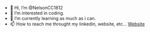 - 👋 Hi, I’m @NelsonCC1812
- 👀 I’m interested in coding.
- 🌱 I’m currently learning as much as i can.
- 📫 How to reach me throught my linkedin, website, etc... [Website](https://nelsoncc.es)
